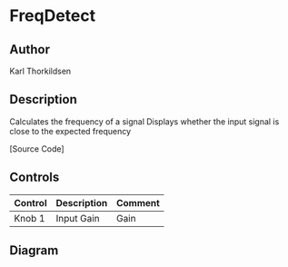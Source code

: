 # FreqDetect

## Author

Karl Thorkildsen

## Description
Calculates the frequency of a signal
Displays whether the input signal is close to the expected frequency

[Source Code]
  
## Controls
| Control | Description | Comment |
| --- | --- | --- |
| Knob 1 | Input Gain | Gain |

## Diagram


